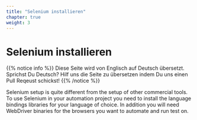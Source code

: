 ```yaml
---
title: "Selenium installieren"
chapter: true
weight: 3
---
```


# Selenium installieren

{{% notice info %}}
<i class="fas fa-language"></i> Diese Seite wird von Englisch 
auf Deutsch übersetzt. Sprichst Du Deutsch? Hilf uns die Seite 
zu übersetzen indem Du uns einen Pull Reqeust schickst!
 {{% /notice %}}

Selenium setup is quite different from the setup of other commercial tools. To use Selenium in your automation project you need to install the language bindings libraries for your language of choice. In addition you will need WebDriver binaries for the browsers you want to automate and run test on. 